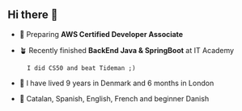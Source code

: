 ## Hi there 👋

<!--
**nuriagrau/nuriagrau** is a ✨ _special_ ✨ repository because its `README.md` (this file) appears on your GitHub profile.

Here are some ideas to get you started:
-->

- 🌱 Preparing **AWS Certified Developer Associate**
  
- :potted_plant: Recently finished **BackEnd Java & SpringBoot** at IT Academy

        I did CS50 and beat Tideman ;)

- :dizzy: I have lived 9 years in Denmark and 6 months in London 

- :speech_balloon: Catalan, Spanish, English, French and beginner Danish


